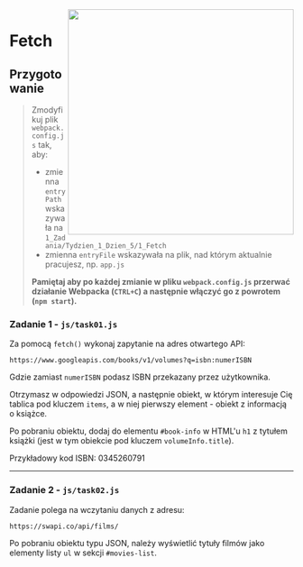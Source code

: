 <img src="http://coderslab.pl/img/coderslab-logo.png" align="right" width="400"/>

# Fetch

## Przygotowanie
> Zmodyfikuj plik `webpack.config.js` tak, aby:
> - zmienna `entryPath` wskazywała na `1_Zadania/Tydzien_1_Dzien_5/1_Fetch`
> - zmienna `entryFile` wskazywała na plik, nad którym aktualnie pracujesz, np. `app.js`
>
> **Pamiętaj aby po każdej zmianie w pliku `webpack.config.js` przerwać działanie Webpacka (`CTRL+C`) a następnie włączyć go z powrotem (`npm start`).**


### Zadanie 1 - `js/task01.js`

Za pomocą `fetch()` wykonaj zapytanie na adres otwartego API:
```
https://www.googleapis.com/books/v1/volumes?q=isbn:numerISBN
```

Gdzie zamiast `numerISBN` podasz ISBN przekazany przez użytkownika.

Otrzymasz w odpowiedzi JSON, a następnie obiekt, w którym interesuje Cię tablica pod kluczem `items`, a w niej pierwszy element - obiekt z informacją o książce.

Po pobraniu obiektu, dodaj do elementu `#book-info` w HTML'u `h1` z tytułem książki (jest w tym obiekcie pod kluczem `volumeInfo.title`).

Przykładowy kod ISBN: 0345260791

---

### Zadanie 2 - `js/task02.js`

Zadanie polega na wczytaniu danych z adresu: 

```
https://swapi.co/api/films/
```

Po pobraniu obiektu typu JSON, należy wyświetlić tytuły filmów jako elementy listy `ul` w sekcji `#movies-list`.

